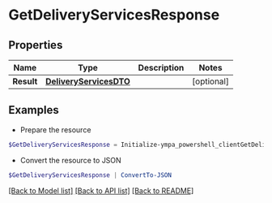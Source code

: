 # GetDeliveryServicesResponse
## Properties

Name | Type | Description | Notes
------------ | ------------- | ------------- | -------------
**Result** | [**DeliveryServicesDTO**](DeliveryServicesDTO.md) |  | [optional] 

## Examples

- Prepare the resource
```powershell
$GetDeliveryServicesResponse = Initialize-ympa_powershell_clientGetDeliveryServicesResponse  -Result null
```

- Convert the resource to JSON
```powershell
$GetDeliveryServicesResponse | ConvertTo-JSON
```

[[Back to Model list]](../README.md#documentation-for-models) [[Back to API list]](../README.md#documentation-for-api-endpoints) [[Back to README]](../README.md)

